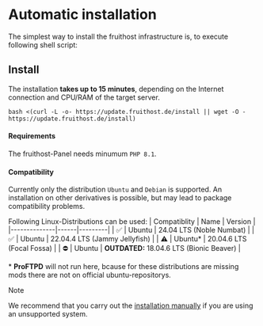 # Automatic installation
The simplest way to install the fruithost infrastructure is, to execute following shell script:

## Install
The installation **takes up to 15 minutes**, depending on the Internet connection and CPU/RAM of the target server.

```shell
bash <(curl -L -o- https://update.fruithost.de/install || wget -O - https://update.fruithost.de/install)
```

#### Requirements
The fruithost-Panel needs minumum `PHP 8.1`.

#### Compatibility
Currently only the distribution `Ubuntu` and `Debian` is supported. An installation on other derivatives is possible, but may lead to package compatibility problems.

Following Linux-Distributions can be used:
| Compatiblity | Name | Version |
|--------------|------|---------|
| ✅ | Ubuntu | 24.04 LTS (Noble Numbat) |
| ✅ | Ubuntu | 22.04.4 LTS (Jammy Jellyfish) |
| ⚠️ | Ubuntu* | 20.04.6 LTS (Focal Fossa) |
| ⛔ | Ubuntu | **OUTDATED:** 18.04.6 LTS (Bionic Beaver) |


\* **ProFTPD** will not run here, bcause for these distributions are missing mods there are not on official ubuntu-repositorys.

> [!NOTE]
> We recommend that you carry out the [installation manually](Manual%20Installation.md) if you are using an unsupported system.

